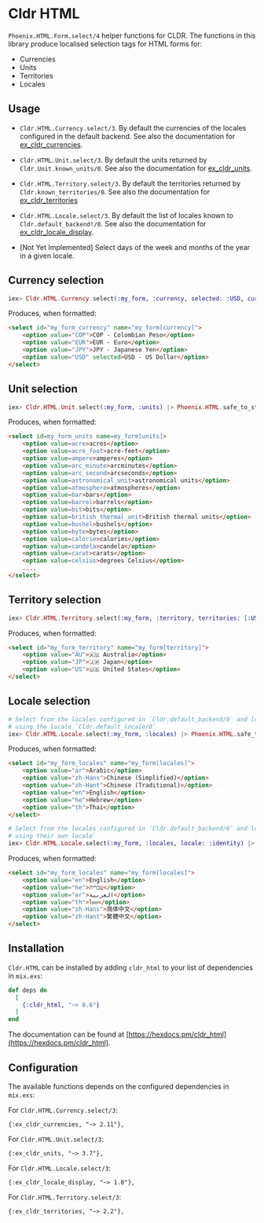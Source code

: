 # Cldr HTML

`Phoenix.HTML.Form.select/4` helper functions for CLDR. The functions in this library produce localised selection tags for HTML forms for:

* Currencies
* Units
* Territories
* Locales

## Usage

* `Cldr.HTML.Currency.select/3`. By default the currencies of the locales configured in the default backend. See also the documentation for [ex_cldr_currencies](https://hexdocs.pm/ex_cldr_currencies).

* `Cldr.HTML.Unit.select/3`. By default the units returned by `Cldr.Unit.known_units/0`. See also the documentation for [ex_cldr_units](https://hexdocs.pm/ex_cldr_units).

* `Cldr.HTML.Territory.select/3`. By default the territories returned by `Cldr.known_territories/0`. See also the documentation for [ex_cldr_territories](https://hexdocs.pm/ex_cldr_territories)

* `Cldr.HTML.Locale.select/3`. By default the list of locales known to `Cldr.default_backend!/0`. See also the documentation for [ex_cldr_locale_display](https://hexdocs.pm/ex_cldr_locale_display).

* [Not Yet Implemented] Select days of the week and months of the year in a given locale.

## Currency selection

```elixir
iex> Cldr.HTML.Currency.select(:my_form, :currency, selected: :USD, currencies: ~w(usd eur jpy cop)) |> Phoenix.HTML.safe_to_string()
```
Produces, when formatted:
```html
<select id="my_form_currency" name="my_form[currency]">
	<option value="COP">COP - Colombian Peso</option>
	<option value="EUR">EUR - Euro</option>
	<option value="JPY">JPY - Japanese Yen</option>
	<option value="USD" selected>USD - US Dollar</option>
</select>
```

## Unit selection

```elixir
iex> Cldr.HTML.Unit.select(:my_form, :units) |> Phoenix.HTML.safe_to_string()
```
Produces, when formatted:
```html
<select id=my_form_units name=my_form[units]>
	<option value=acre>acres</option>
	<option value=acre_foot>acre-feet</option>
	<option value=ampere>amperes</option>
	<option value=arc_minute>arcminutes</option>
	<option value=arc_second>arcseconds</option>
	<option value=astronomical_unit>astronomical units</option>
	<option value=atmosphere>atmospheres</option>
	<option value=bar>bars</option>
	<option value=barrel>barrels</option>
	<option value=bit>bits</option>
	<option value=british_thermal_unit>British thermal units</option>
	<option value=bushel>bushels</option>
	<option value=byte>bytes</option>
	<option value=calorie>calories</option>
	<option value=candela>candela</option>
	<option value=carat>carats</option>
	<option value=celsius>degrees Celsius</option>
    ....
</select>
```

## Territory selection

```elixir
iex> Cldr.HTML.Territory.select(:my_form, :territory, territories: [:US, :AU, :JP]) |> Phoenix.HTML.safe_to_string()
```
Produces, when formatted:
```html
<select id="my_form_territory" name="my_form[territory]">
	<option value="AU">🇦🇺 Australia</option>
	<option value="JP">🇯🇵 Japan</option>
	<option value="US">🇺🇸 United States</option>
</select>
```
## Locale selection

```elixir
# Select from the locales configured in `Cldr.default_backend/0` and localize them
# using the locale `Cldr.default_locale/0`
iex> Cldr.HTML.Locale.select(:my_form, :locales) |> Phoenix.HTML.safe_to_string()
```
Produces, when formatted:
```html
<select id="my_form_locales" name="my_form[locales]">
	<option value="ar">Arabic</option>
	<option value="zh-Hans">Chinese (Simplified)</option>
	<option value="zh-Hant">Chinese (Traditional)</option>
	<option value="en">English</option>
	<option value="he">Hebrew</option>
	<option value="th">Thai</option>
</select>
```

```elixir
# Select from the locales configured in `Cldr.default_backend/0` and localize them
# using their own locale`
iex> Cldr.HTML.Locale.select(:my_form, :locales, locale: :identity) |> Phoenix.HTML.safe_to_string()
```
Produces, when formatted:
```html
<select id="my_form_locales" name="my_form[locales]">
	<option value="en">English</option>
	<option value="he">עברית</option>
	<option value="ar">العربية</option>
	<option value="th">ไทย</option>
	<option value="zh-Hans">简体中文</option>
	<option value="zh-Hant">繁體中文</option>
</select>
```

## Installation

`Cldr.HTML` can be installed by adding `cldr_html` to your list of dependencies in `mix.exs`:

```elixir
def deps do
  [
    {:cldr_html, "~> 0.6"}
  ]
end
```
The documentation can be found at [https://hexdocs.pm/cldr_html](https://hexdocs.pm/cldr_html).

## Configuration

The available functions depends on the configured dependencies in `mix.exs`:

For `Cldr.HTML.Currency.select/3`:

    {:ex_cldr_currencies, "~> 2.11"},

For `Cldr.HTML.Unit.select/3`:

    {:ex_cldr_units, "~> 3.7"},

For `Cldr.HTML.Locale.select/3`:

    {:ex_cldr_locale_display, "~> 1.0"},

For `Cldr.HTML.Territory.select/3`:

    {:ex_cldr_territories, "~> 2.2"},